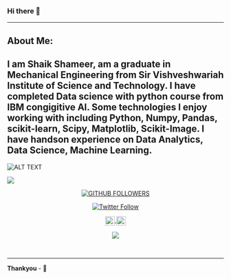 ### Hi there 👋
---
## About Me: 

I am Shaik Shameer, am a graduate in Mechanical Engineering from Sir Vishveshwariah Institute of Science and Technology. I have completed Data science with python course from IBM congigitive AI. Some technologies I enjoy working with including Python, Numpy, Pandas, scikit-learn, Scipy, Matplotlib, Scikit-Image. I have handson experience on Data Analytics, Data Science, Machine Learning.
---
![ALT TEXT](https://lh3.googleusercontent.com/-MH6j-XLE6O8/XyFd8lQk_BI/AAAAAAAATj0/7p2NMY0Em2wzQ4CKv63XAawVmhv-x38xgCK8BGAsYHg/s0/58809700.jpg)

![](https://komarev.com/ghpvc/?username=shaik4182&style=flat&color=35ffb6)

<p align="center">
	<a href="https://github.com/shaik4182"><img alt = "GITHUB FOLLOWERS" src="https://img.shields.io/github/followers/shaik4182?style=for-the-badge&color=09f&labelColor=black&logo=GitHub&label=shaik4182" ></a>
</p>
<p align = "center">
	<a href="https://twitter.com/Shaik23Shameer"><img alt="Twitter Follow" src="https://img.shields.io/twitter/follow/Shaik23Shameer?style=for-the-badge&color=09f&labelColor=black&logo=twitter&label=Shaik23Shameer"></a> </p>

<p align = "center">
	<a href="https://www.linkedin.com/in/shameer-shaik-67011118b">
<img align="center" alt="Linkedin" width="22px" src="https://cdn.jsdelivr.net/npm/simple-icons@v3/icons/linkedin.svg" />
	</a>
	<a href="https://studio.youtube.com/channel/UC6E_OC0wMahpIAHfILLcTDA">
    <img align="center" alt="YouTube" width="22px" src="https://cdn.jsdelivr.net/npm/simple-icons@v3/icons/youtube.svg" />
  </a>
</p>

<p align="center" >
<a href="https://github.com/anuraghazra/github-readme-stats"> 
    <img  src="https://github-readme-stats.vercel.app/api?username=shaik4182&&show_icons=true&theme=radical"/>
  </a>
</p>

<br />

---
<b>Thankyou</b> - :pray:
